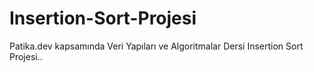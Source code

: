 # Insertion-Sort-Projesi
Patika.dev kapsamında Veri Yapıları ve Algoritmalar Dersi Insertion Sort Projesi..
